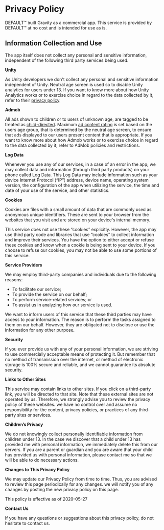 Privacy Policy
==============
DEFAULT™ built Gravity as a commercial app. 
This service is provided by DEFAULT™ at no cost and is intended for use as is. 

Information Collection and Use
------------------------------

The app itself does not collect any personal and sensitive information, independent of the following third party services being used.

**Unity**

As Unity developers we don't collect any personal and sensitive information independent of Unity. 
Neutral age screen is used so to disable Unity analytics for users under 13.
If you want to know more about how Unity Analytics works or to exercise choice in regard to the data collected by it, refer to their [privacy policy](https://unity3d.com/legal/privacy-policy).

**Admob**

All ads shown to children or to users of unknown age, are tagged to be treated as [child-directed](https://support.google.com/admob/answer/6219315?hl=en). 
Maximum [ad content rating](https://support.google.com/admob/answer/6219315) is set based on the users age group, that is determined by the neutral age screen, to ensure that ads displayed to our users present content that is appropriate.
If you want to know more about how Admob works or to exercise choice in regard to the data collected by it, refer to AdMob policies and restrictions.

**Log Data**

Whenever you use any of our services, in a case of an error in the app, we may collect data and information (through third party products) on your phone called Log Data. This Log Data may include information such as your device Internet Protocol (“IP”) address, device name, operating system version, the configuration of the app when utilizing the service, the time and date of your use of the service, and other statistics.

**Cookies**

Cookies are files with a small amount of data that are commonly used as anonymous unique identifiers. These are sent to your browser from the websites that you visit and are stored on your device's internal memory.

This service does not use these “cookies” explicitly. However, the app may use third party code and libraries that use “cookies” to collect information and improve their services. You have the option to either accept or refuse these cookies and know when a cookie is being sent to your device. If you choose to refuse our cookies, you may not be able to use some portions of this service.

**Service Providers**

We may employ third-party companies and individuals due to the following reasons:

*   To facilitate our service;
*   To provide the service on our behalf;
*   To perform service-related services; or
*   To assist us in analyzing how our service is used.

We want to inform users of this service that these third parties may have access to your information. The reason is to perform the tasks assigned to them on our behalf. However, they are obligated not to disclose or use the information for any other purpose.

**Security**

If you ever provide us with any of your personal information, we are striving to use commercially acceptable means of protecting it. But remember that no method of transmission over the internet, or method of electronic storage is 100% secure and reliable, and we cannot guarantee its absolute security.

**Links to Other Sites**

This service may contain links to other sites. If you click on a third-party link, you will be directed to that site. Note that these external sites are not operated by us. Therefore, we strongly advise you to review the privacy policy of these websites. we have no control over and assume no responsibility for the content, privacy policies, or practices of any third-party sites or services.

**Children’s Privacy**

We do not knowingly collect personally identifiable information from children under 13. In the case we discover that a child under 13 has provided me with personal information, we immediately delete this from our servers. If you are a parent or guardian and you are aware that your child has provided us with personal information, please contact me so that we will be able to do necessary actions.

**Changes to This Privacy Policy**

We may update our Privacy Policy from time to time. Thus, you are advised to review this page periodically for any changes. we will notify you of any changes by posting the new privacy policy on this page.

This policy is effective as of 2020-05-27

**Contact Us**

If you have any questions or suggestions about this privacy policy, do not hesitate to contact us.
